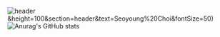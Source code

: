 ![header](https://capsule-render.vercel.app/api?type=cylinder&color=gradient&customColorList=0,2,2,5,30)&height=100&section=header&text=Seoyoung%20Choi&fontSize=50)
![Anurag's GitHub stats](https://github-readme-stats.vercel.app/api?username=0dina&show_icons=true&theme=prussian)
